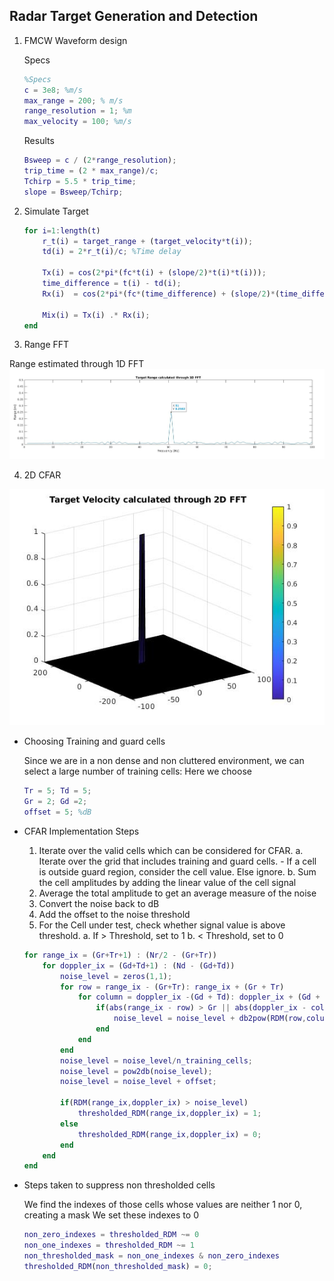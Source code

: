 ## Radar Target Generation and Detection

1. FMCW Waveform design

    Specs
    ```matlab
    %Specs
    c = 3e8; %m/s
    max_range = 200; % m/s
    range_resolution = 1; %m
    max_velocity = 100; %m/s
    ```

    Results
    ```matlab
    Bsweep = c / (2*range_resolution);
    trip_time = (2 * max_range)/c;
    Tchirp = 5.5 * trip_time;
    slope = Bsweep/Tchirp;
    ```


2. Simulate Target

    ```matlab
    for i=1:length(t)          
        r_t(i) = target_range + (target_velocity*t(i));
        td(i) = 2*r_t(i)/c; %Time delay
        
        Tx(i) = cos(2*pi*(fc*t(i) + (slope/2)*t(i)*t(i)));
        time_difference = t(i) - td(i);
        Rx(i)  = cos(2*pi*(fc*(time_difference) + (slope/2)*(time_difference^2)));
        
        Mix(i) = Tx(i) .* Rx(i);
    end
    ```

3. Range FFT

Range estimated through 1D FFT
<img src="media/range.jpg"/>

4. 2D CFAR

<img src="media/velocity.jpg"/>

- Choosing Training and guard cells

    Since we are in a non dense and non cluttered environment, we can select a large number of training cells:
    Here we choose 
    ```matlab
    Tr = 5; Td = 5;
    Gr = 2; Gd =2;
    offset = 5; %dB
    ```

- CFAR Implementation Steps
    1. Iterate over the valid cells which can be considered for CFAR.
        a. Iterate over the grid that includes training and guard cells.
            - If a cell is outside guard region, consider the cell value. Else ignore.
        b. Sum the cell amplitudes by adding the linear value of the cell signal
    2. Average the total amplitude to get an average measure of the noise
    3. Convert the noise back to dB
    4. Add the offset to the noise threshold
    5. For the Cell under test, check whether signal value is above threshold.
        a. If > Threshold, set to 1
        b. < Threshold, set to 0
    ```matlab
    for range_ix = (Gr+Tr+1) : (Nr/2 - (Gr+Tr))
        for doppler_ix = (Gd+Td+1) : (Nd - (Gd+Td))
            noise_level = zeros(1,1);
            for row = range_ix - (Gr+Tr): range_ix + (Gr + Tr)
                for column = doppler_ix -(Gd + Td): doppler_ix + (Gd + Td)
                    if(abs(range_ix - row) > Gr || abs(doppler_ix - column) > Gd)
                        noise_level = noise_level + db2pow(RDM(row,column));
                    end
                end
            end
            noise_level = noise_level/n_training_cells;
            noise_level = pow2db(noise_level);
            noise_level = noise_level + offset;
    
            if(RDM(range_ix,doppler_ix) > noise_level)
                thresholded_RDM(range_ix,doppler_ix) = 1;
            else
                thresholded_RDM(range_ix,doppler_ix) = 0;
            end
        end
    end
    ```

- Steps taken to suppress non thresholded cells

    We find the indexes of those cells whose values are neither 1 nor 0, creating a mask
    We set these indexes to 0

    ```matlab
    non_zero_indexes = thresholded_RDM ~= 0
    non_one_indexes = thresholded_RDM ~= 1
    non_thresholded_mask = non_one_indexes & non_zero_indexes
    thresholded_RDM(non_thresholded_mask) = 0;
    ```
